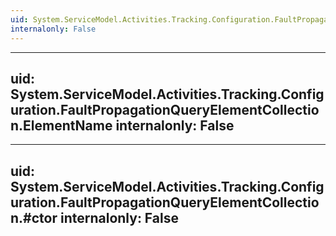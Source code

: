 ```yaml
---
uid: System.ServiceModel.Activities.Tracking.Configuration.FaultPropagationQueryElementCollection
internalonly: False
---
```


---
uid: System.ServiceModel.Activities.Tracking.Configuration.FaultPropagationQueryElementCollection.ElementName
internalonly: False
---

---
uid: System.ServiceModel.Activities.Tracking.Configuration.FaultPropagationQueryElementCollection.#ctor
internalonly: False
---
